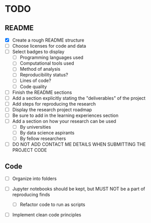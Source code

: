 # TODO

## README

- [x] Create a rough README structure
- [ ] Choose licenses for code and data
- [ ] Select badges to display
  - [ ] Programming languages used
  - [ ] Computational tools used
  - [ ] Method of analysis
  - [ ] Reproducibility status?
  - [ ] Lines of code?
  - [ ] Code quality
- [ ] Finish the README sections
- [ ] Add a section explicitly stating the "deliverables" of the project
- [ ] Add steps for reproducing the research
- [ ] Display the research project roadmap
- [ ] Be sure to add in the learning experiences section
- [ ] Add a section on how your research can be used
  - [ ] By universities
  - [ ] By data science aspirants
  - [ ] By fellow researchers
- [ ] DO NOT ADD CONTACT ME DETAILS WHEN SUBMITTING THE PROJECT CODE

## Code

- [ ] Organize into folders
- [ ] Jupyter notebooks should be kept, but MUST NOT be a part of reproducing finds
  - [ ] Refactor code to run as scripts
- [ ] Implement clean code principles

